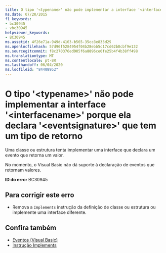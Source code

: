 ```yaml
---
title: O tipo '<typename>' não pode implementar a interface '<interfacename>' porque ela declara '<eventsignature>' que tem um tipo de retorno
ms.date: 07/20/2015
f1_keywords:
- bc30945
- vbc30945
helpviewer_keywords:
- BC30945
ms.assetid: 4f26e71a-949d-4103-b565-35cc8e833d29
ms.openlocfilehash: 57d96f5284954f04b28ebb5c17cd62b8cbf9e132
ms.sourcegitcommit: f8c270376ed905f6a8896ce0fe25b4f4b38ff498
ms.translationtype: MT
ms.contentlocale: pt-BR
ms.lasthandoff: 06/04/2020
ms.locfileid: "84408952"
---
```

# <a name="type-typename-cannot-implement-interface-interfacename-because-it-declares-eventsignature-which-has-a-return-type"></a>O tipo '\<typename>' não pode implementar a interface '\<interfacename>' porque ela declara '\<eventsignature>' que tem um tipo de retorno
Uma classe ou estrutura tenta implementar uma interface que declara um evento que retorna um valor.  
  
 No momento, o Visual Basic não dá suporte à declaração de eventos que retornam valores.  
  
 **ID do erro:** BC30945  
  
## <a name="to-correct-this-error"></a>Para corrigir este erro  
  
- Remova a `Implements` instrução da definição de classe ou estrutura ou implemente uma interface diferente.  
  
## <a name="see-also"></a>Confira também

- [Eventos (Visual Basic)](../programming-guide/language-features/events/index.md)
- [Instrução Implements](../language-reference/statements/implements-statement.md)
